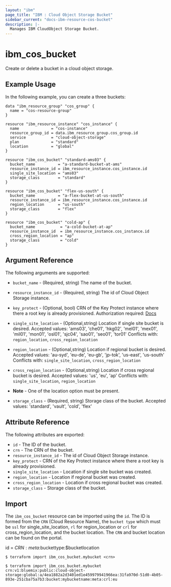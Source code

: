 ```yaml
---
layout: "ibm"
page_title: "IBM : Cloud Object Storage Bucket"
sidebar_current: "docs-ibm-resource-cos-bucket"
description: |-
  Manages IBM CloudObject Storage Bucket.
---
```


# ibm\_cos_bucket

Create or delete a bucket in a cloud object storage.

## Example Usage

In the following example, you can create a three buckets:

```hcl
data "ibm_resource_group" "cos_group" {
  name = "cos-resource-group"
}

resource "ibm_resource_instance" "cos_instance" {
  name              = "cos-instance"
  resource_group_id = data.ibm_resource_group.cos_group.id
  service           = "cloud-object-storage"
  plan              = "standard"
  location          = "global"
}

resource "ibm_cos_bucket" "standard-ams03" {
  bucket_name          = "a-standard-bucket-at-ams"
  resource_instance_id = ibm_resource_instance.cos_instance.id
  single_site_location = "ams03"
  storage_class        = "standard"
}

resource "ibm_cos_bucket" "flex-us-south" {
  bucket_name          = "a-flex-bucket-at-us-south"
  resource_instance_id = ibm_resource_instance.cos_instance.id
  region_location      = "us-south"
  storage_class        = "flex"
}

resource "ibm_cos_bucket" "cold-ap" {
  bucket_name           = "a-cold-bucket-at-ap"
  resource_instance_id  = ibm_resource_instance.cos_instance.id
  cross_region_location = "ap"
  storage_class         = "cold"
}
```

## Argument Reference

The following arguments are supported:

* `bucket_name` - (Required, string) The name of the bucket.
* `resource_instance_id` - (Required, string) The id of Cloud Object Storage instance.
* `key_protect` - (Optional, bool) CRN of the Key Protect instance where there a root key is already provisioned. Authorization required: [Docs](https://cloud.ibm.com/docs/services/cloud-object-storage?topic=cloud-object-storage-encryption#grant-service-authorization)
* `single_site_location` - (Optional,string) Location if single site bucket is desired. Accepted values: 'ams03', 'che01', 'hkg02', 'mel01', 'mex01', 'mil01', 'mon01', 'osl01', 'sjc04', 'sao01', 'seo01', 'tor01' Conflicts with: `region_location`, `cross_region_location`
* `region_location` - (Optional,string) Location if regional bucket is desired. Accepted values: 'au-syd', 'eu-de', 'eu-gb', 'jp-tok', 'us-east', 'us-south' Conflicts with: `single_site_location`, `cross_region_location`
* `cross_region_location` - (Optional,string) Location if cross regional bucket is desired. Accepted values: 'us', 'eu', 'ap' Conflicts with: `single_site_location`, `region_location`

* **Note** - One of the location option must be present.
* `storage_class` - (Required, string) Storage class of the bucket. Accepted values: 'standard', 'vault', 'cold', 'flex'

## Attribute Reference

The following attributes are exported:

* `id` - The ID of the bucket.
* `crn` - The CRN of the bucket.
* `resource_instance_id` - The id of Cloud Object Storage instance.
* `key_protect` - CRN of the Key Protect instance where there a root key is already provisioned.
* `single_site_location` - Location if single site bucket was created.
* `region_location` - Location if regional bucket was created.
* `cross_region_location` - Location if cross regional bucket was created.
* `storage_class` - Storage class of the bucket.

## Import

The `ibm_cos_bucket` resource can be imported using the `id`. The ID is formed from the `CRN` (Cloud Resource Name), the `bucket type` which must be `ssl` for single_site_location, `rl` for region_location or `crl` for cross_region_location, and the bucket location. The `CRN` and bucket location can be found on the portal.

id = $CRN:meta:$buckettype:$bucketlocation


```
$ terraform import ibm_cos_bucket.mybucket <crn>

$ terraform import ibm_cos_bucket.mybucket crn:v1:bluemix:public:cloud-object-storage:global:a/4ea1882a2d3401ed1e459979941966ea:31fa970d-51d0-4b05-893e-251cba75a7b3:bucket:mybucketname:meta:crl:eu
```

